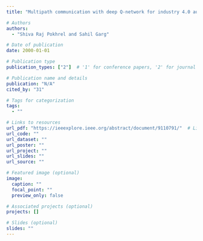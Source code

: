 ```yaml
---
title: "Multipath communication with deep Q-network for industry 4.0 automation and orchestration"

# Authors
authors:
  - "Shiva Raj Pokhrel and Sahil Garg"

# Date of publication
date: 2000-01-01

# Publication type
publication_types: ["2"]  # '1' for conference papers, '2' for journal articles, '3' for preprints

# Publication name and details
publication: "N/A"
cited_by: "31"

# Tags for categorization
tags:
  - ""

# Links to resources
url_pdf: "https://ieeexplore.ieee.org/abstract/document/9110791/"  # Link to the resource
url_code: ""
url_dataset: ""
url_poster: ""
url_project: ""
url_slides: ""
url_source: ""

# Featured image (optional)
image:
  caption: ""
  focal_point: ""
  preview_only: false

# Associated projects (optional)
projects: []

# Slides (optional)
slides: ""
---
```

